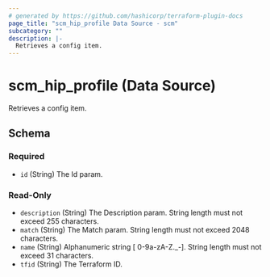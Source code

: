 ```yaml
---
# generated by https://github.com/hashicorp/terraform-plugin-docs
page_title: "scm_hip_profile Data Source - scm"
subcategory: ""
description: |-
  Retrieves a config item.
---
```


# scm_hip_profile (Data Source)

Retrieves a config item.



<!-- schema generated by tfplugindocs -->
## Schema

### Required

- `id` (String) The Id param.

### Read-Only

- `description` (String) The Description param. String length must not exceed 255 characters.
- `match` (String) The Match param. String length must not exceed 2048 characters.
- `name` (String) Alphanumeric string [ 0-9a-zA-Z._-]. String length must not exceed 31 characters.
- `tfid` (String) The Terraform ID.
